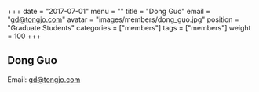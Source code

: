+++
date = "2017-07-01"
menu = ""
title = "Dong Guo"
email = "gd@tongjo.com"
avatar = "images/members/dong_guo.jpg"
position = "Graduate Students"
categories = ["members"]
tags = ["members"]
weight = 100
+++
<br/>

## Dong Guo

Email: [gd@tongjo.com](mailto:gd@tongjo.com)
